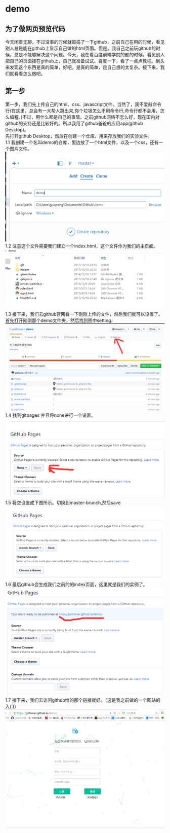 # demo
## 为了做网页预览代码

今天闲着无聊，不过没事的时候就鼓捣了一下github，之前自己在用的时候，看见别人总是能在github上显示自己做的html页面。但是，我自己之前玩github的时候，总是不能够解决这个问题。今天，我在看百度前端学院的题的时候，看见别人把自己的页面挂在github上，自己就准备试试。百度一下，看了一点点教程。到头来发现这个东西是真的简单，好吧。是真的简单，是自己想的太复杂。接下来，我们就看看怎么做吧。<br/>
## 第一步
第一步，我们先上传自己的html、css、javascript文件。当然了，我不爱敲命令行(在这里，总会有一大帮人跳出来,你个垃圾怎么不用命令行,命令行都不会用，怎么编程。)不过，用什么都是自己的事情。之前github网络不怎么好，现在国内对github的支持还是比较好的。所以我用了github爸爸的应用app(github Desktop)。<br/>
先打开github Desktop，然后在创建一个仓库，用来存放我们的实验文件。<br/>
1.1 我创建一个名叫demo的仓库，里边放了一个html文件，以及一个css，还有一个图片文件。<br/>
![image](/images/1.png)
1.2 注意这个文件需要我们建立一个index.html，这个文件作为我们的主页面。<br/>
![image](/images/2.png)
1.3 接下来，我们去github官网看一下刚刚上传的文件，然后我们就可以设置了。首先打开刚刚那个demo文件夹，然后找到图中setting.
![image](/images/3.png)
1.4 找到gitpages 并且将none进行一个设置。
![image](/images/4.png)
1.5 将空设置成下图所示。切换到master-brunch,然后save
![image](/images/5.png)
1.6 最后github会生成我们之前的的index页面，这里就是我们的实例了。
![image](/images/6.png)
1.7 接下来，我们去访问github给的那个链接就好。（这是我之前做的一个网站的入口）
![image](/images/7.png)
